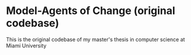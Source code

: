 # Model-Agents of Change (original codebase)
This is the original codebase of my master's thesis in computer science at Miami University
